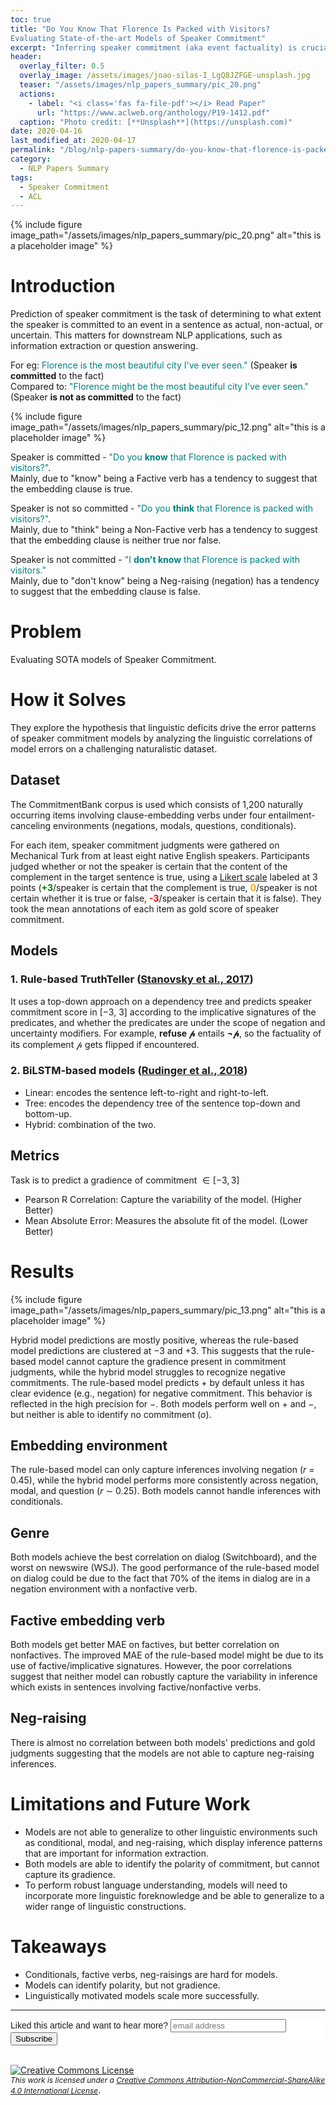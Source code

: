 ```yaml
---
toc: true
title: "Do You Know That Florence Is Packed with Visitors? 
Evaluating State-of-the-art Models of Speaker Commitment"
excerpt: "Inferring speaker commitment (aka event factuality) is crucial for information extraction and question answering."
header:
  overlay_filter: 0.5
  overlay_image: /assets/images/joao-silas-I_LgQ8JZFGE-unsplash.jpg
  teaser: "/assets/images/nlp_papers_summary/pic_20.png"
  actions:
    - label: "<i class='fas fa-file-pdf'></i> Read Paper"
      url: "https://www.aclweb.org/anthology/P19-1412.pdf"  
  caption: "Photo credit: [**Unsplash**](https://unsplash.com)"
date: 2020-04-16 
last_modified_at: 2020-04-17
permalink: "/blog/nlp-papers-summary/do-you-know-that-florence-is-packed-with-visitors%3F-evaluating-state-of-the-art-models-of-speaker-commitment/"
category: 
  - NLP Papers Summary
tags:
  - Speaker Commitment
  - ACL    
---
```

{% include figure image_path="/assets/images/nlp_papers_summary/pic_20.png"
 alt="this is a placeholder image" %}

# Introduction
Prediction of speaker commitment is the task of determining to what extent the speaker is 
committed to an event in a sentence as actual, non-actual, or uncertain. This matters for downstream
NLP applications, such as information extraction or question answering.

For eg: <span style="color:teal">Florence is the most beautiful city I've ever seen."</span> (Speaker **is committed** to the fact)<br>Compared to:
<span style="color:teal">"Florence might be the most beautiful city I've ever seen."</span> (Speaker **is not as committed** to the fact)

{% include figure image_path="/assets/images/nlp_papers_summary/pic_12.png"
 alt="this is a placeholder image" %}

Speaker is committed - <span style="color:teal">"Do you **know** that Florence is packed with visitors?"</span>.<br> 
Mainly, due to "know" being a Factive verb has a tendency to suggest that the embedding clause is true.<br>

Speaker is not so committed - <span style="color:teal">"Do you **think** that Florence is packed with visitors?"</span>.<br>
Mainly, due to "think" being a Non-Factive verb has a tendency to suggest that the embedding clause is neither true nor false.

Speaker is not committed -  <span style="color:teal">"I **don't know** that Florence is packed with visitors."</span><br>
Mainly, due to "don't know" being a Neg-raising (negation) has a tendency to suggest that the embedding clause is false.

# Problem
Evaluating SOTA models of Speaker Commitment.

# How it Solves
They explore the hypothesis that linguistic deficits drive the error patterns of speaker commitment 
models by analyzing the linguistic correlations of model errors on a challenging naturalistic dataset.

## Dataset
The CommitmentBank corpus is used which consists of 1,200 naturally occurring items involving clause-embedding
verbs under four entailment-canceling environments (negations, modals, questions, conditionals).

For each item, speaker commitment judgments were gathered on Mechanical Turk from at least eight 
native English speakers. Participants judged whether or not the speaker is certain that the 
content of the complement in the target sentence is true, using a [Likert scale](https://en.wikipedia.org/wiki/Likert_scale)
labeled at 3 points 
(<span style='color:green;'>**+3**</span>/speaker is certain that the complement is true, 
<span style='color:orange;'>**0**</span>/speaker is not certain whether 
it is true or false, <span style='color:red;'>**-3**</span>/speaker is certain that it is false). 
They took the mean annotations of each item as gold score of speaker commitment.

## Models
### 1. Rule-based TruthTeller ([Stanovsky et al., 2017](https://www.aclweb.org/anthology/P17-2056.pdf))

It uses a top-down approach on a dependency tree and predicts speaker commitment score in [−3, 3] 
according to the implicative signatures of the predicates, and whether the predicates are under the 
scope of negation and uncertainty modifiers. For example, **refuse $\mathcal{p}$** entails **$\neg{\mathcal{p}}$**, 
so the factuality of its complement $\mathcal{p}$ gets flipped if encountered.

### 2. BiLSTM-based models ([Rudinger et al., 2018](https://www.aclweb.org/anthology/N18-1067.pdf))

* Linear: encodes the sentence left-to-right and right-to-left.
* Tree: encodes the dependency tree of the sentence top-down and bottom-up.
* Hybrid: combination of the two.

## Metrics
Task is to predict a gradience of commitment  $\in [-3, 3]$
* Pearson R Correlation: Capture the variability of the model. (Higher Better)
* Mean Absolute Error: Measures the absolute fit of the model. (Lower Better)

# Results
{% include figure image_path="/assets/images/nlp_papers_summary/pic_13.png"
 alt="this is a placeholder image" %}

Hybrid model predictions are mostly positive, whereas the rule-based model predictions are clustered at −3
and +3. This suggests that the rule-based model cannot capture the gradience present in commitment judgments, 
while the hybrid model struggles to recognize negative commitments. The rule-based model predicts $+$ by default 
unless it has clear evidence (e.g., negation) for negative commitment. This behavior is reflected in the 
high precision for $-$. Both models perform well on $+$ and $-$, but neither is able to identify no commitment ($o$).

## Embedding environment
The rule-based model can only capture inferences involving negation ($r$ = 0.45), while the hybrid model
performs more consistently across negation, modal, and question ($r$ ∼ 0.25). Both models
cannot handle inferences with conditionals.

## Genre
Both models achieve the best correlation on dialog (Switchboard), and the worst on
newswire (WSJ). The good performance of the rule-based model on dialog could be due to the
fact that 70% of the items in dialog are in a negation environment with a nonfactive verb.

## Factive embedding verb
Both models get better MAE on factives, but better correlation on nonfactives. The improved MAE of
the rule-based model might be due to its use of factive/implicative signatures. However, the poor
correlations suggest that neither model can robustly capture the variability in inference which
exists in sentences involving factive/nonfactive verbs.

## Neg-raising
There is almost no correlation between both models' predictions and gold judgments
suggesting that the models are not able to capture neg-raising inferences. 

# Limitations and Future Work
* Models are not able to generalize to other linguistic environments such as conditional, modal,
and neg-raising, which display inference patterns that are important for information extraction. 
* Both models are able to identify the polarity of commitment, but cannot capture its gradience. 
* To perform robust  language understanding, models will need to incorporate more linguistic foreknowledge and be able to generalize
to a wider range of linguistic constructions.
 
# Takeaways
* Conditionals, factive verbs, neg-raisings are hard for models.
* Models can identify polarity, but not gradience.
* Linguistically motivated models scale more successfully.

---
<!-- Begin Mailchimp Signup Form -->
<link href="//cdn-images.mailchimp.com/embedcode/horizontal-slim-10_7.css" rel="stylesheet" type="text/css">
<style type="text/css">
	#mc_embed_signup{background:#fff; clear:left; font:14px Helvetica,Arial,sans-serif; width:100%;}
	/* Add your own Mailchimp form style overrides in your site stylesheet or in this style block.
	   We recommend moving this block and the preceding CSS link to the HEAD of your HTML file. */
</style>
<div id="mc_embed_signup">
<form action="https://github.us19.list-manage.com/subscribe/post?u=011e5e92fe856b3d318b414ad&amp;id=f8ae890e5c" method="post" id="mc-embedded-subscribe-form" name="mc-embedded-subscribe-form" class="validate" target="_blank" novalidate>
    <div id="mc_embed_signup_scroll">
	<label for="mce-EMAIL">Liked this article and want to hear more?</label>
	<input type="email" value="" name="EMAIL" class="email" id="mce-EMAIL" placeholder="email address" required>
    <!-- real people should not fill this in and expect good things - do not remove this or risk form bot signups-->
    <div style="position: absolute; left: -5000px;" aria-hidden="true"><input type="text" name="b_92fe86c389878585bc87837e8_50543deff9" tabindex="-1" value=""></div>
    <div class="clear"><input type="submit" value="Subscribe" name="subscribe" id="mc-embedded-subscribe" class="button"></div>
    </div>
</form>
</div>
<!--End mc_embed_signup-->
<br>
<a rel="license" href="http://creativecommons.org/licenses/by-nc-sa/4.0/"><img alt="Creative Commons License" style="border-width:0" src="https://i.creativecommons.org/l/by-nc-sa/4.0/88x31.png" /></a><br /><i style="font-size:12px">This work is licensed under a </i><a rel="license" href="http://creativecommons.org/licenses/by-nc-sa/4.0/"><i style="font-size:12px">Creative Commons Attribution-NonCommercial-ShareAlike 4.0 International License</i></a>.
